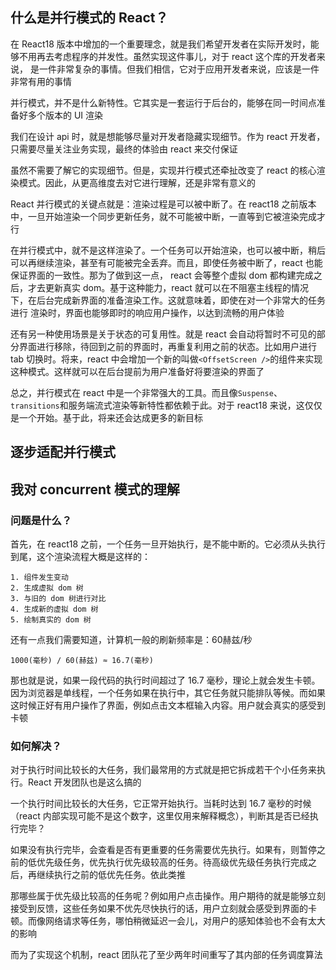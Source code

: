 ## 什么是并行模式的 React？

在 React18 版本中增加的一个重要理念，就是我们希望开发者在实际开发时，能够不用再去考虑程序的并发性。虽然实现这件事儿，对于 react 这个库的开发者来说，
是一件非常复杂的事情。但我们相信，它对于应用开发者来说，应该是一件非常有用的事情

并行模式，并不是什么新特性。它其实是一套运行于后台的，能够在同一时间点准备好多个版本的 UI 渲染

我们在设计 api 时，就是想能够尽量对开发者隐藏实现细节。作为 react 开发者，只需要尽量关注业务实现，最终的体验由 react 来交付保证

虽然不需要了解它的实现细节。但是，实现并行模式还牵扯改变了 react 的核心渲染模式。因此，从更高维度去对它进行理解，还是非常有意义的

React 并行模式的关键点就是：渲染过程是可以被中断了。在 react18 之前版本中，一旦开始渲染一个同步更新任务，就不可能被中断，一直等到它被渲染完成才行

在并行模式中，就不是这样渲染了。一个任务可以开始渲染，也可以被中断，稍后可以再继续渲染，甚至有可能被完全丢弃。而且，即使任务被中断了，react 也能保证界面的一致性。那为了做到这一点，
react 会等整个虚拟 dom 都构建完成之后，才去更新真实 dom。基于这种能力，react 就可以在不阻塞主线程的情况下，在后台完成新界面的准备渲染工作。这就意味着，即使在对一个非常大的任务进行
渲染时，界面也能够即时的响应用户操作，以达到流畅的用户体验

还有另一种使用场景是关于状态的可复用性。就是 react 会自动将暂时不可见的部分界面进行移除，待回到之前的界面时，再重复利用之前的状态。比如用户进行 tab 切换时。将来，react 中会增加一个新的叫做`<OffsetScreen />`的组件来实现这种模式。这样就可以在后台提前为用户准备好将要渲染的界面了

总之，并行模式在 react 中是一个非常强大的工具。而且像`Suspense`、`transitions`和服务端流式渲染等新特性都依赖于此。对于 react18 来说，这仅仅是一个开始。基于此，将来还会达成更多的新目标

## 逐步适配并行模式

## 我对 concurrent 模式的理解

### 问题是什么？

首先，在 react18 之前，一个任务一旦开始执行，是不能中断的。它必须从头执行到尾，这个渲染流程大概是这样的：

```
1. 组件发生变动
2. 生成虚拟 dom 树
3. 与旧的 dom 树进行对比
4. 生成新的虚拟 dom 树
5. 绘制真实的 dom 树
```

还有一点我们需要知道，计算机一般的刷新频率是：60赫兹/秒

```
1000(毫秒) / 60(赫兹) ≈ 16.7(毫秒)
```

那也就是说，如果一段代码的执行时间超过了 16.7 毫秒，理论上就会发生卡顿。因为浏览器是单线程，一个任务如果在执行中，其它任务就只能排队等候。而如果这时候正好有用户操作了界面，例如点击文本框输入内容。用户就会真实的感受到卡顿

### 如何解决？

对于执行时间比较长的大任务，我们最常用的方式就是把它拆成若干个小任务来执行。React 开发团队也是这么搞的

一个执行时间比较长的大任务，它正常开始执行。当耗时达到 16.7 毫秒的时候（react 内部实现可能不是这个数字，这里仅用来解释概念），判断其是否已经执行完毕？

如果没有执行完毕，会查看是否有更重要的任务需要优先执行。如果有，则暂停之前的低优先级任务，优先执行优先级较高的任务。待高级优先级任务执行完成之后，再继续执行之前的低优先任务。依此类推

那哪些属于优先级比较高的任务呢？例如用户点击操作。用户期待的就是能够立刻接受到反馈，这些任务如果不优先尽快执行的话，用户立刻就会感受到界面的卡顿。而像网络请求等任务，哪怕稍微延迟一会儿，对用户的感知体验也不会有太大的影响

而为了实现这个机制，react 团队花了至少两年时间重写了其内部的任务调度算法



